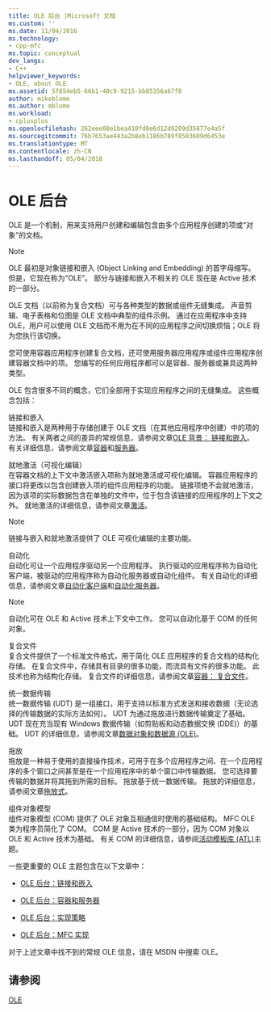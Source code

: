```yaml
---
title: OLE 后台 |Microsoft 文档
ms.custom: ''
ms.date: 11/04/2016
ms.technology:
- cpp-mfc
ms.topic: conceptual
dev_langs:
- C++
helpviewer_keywords:
- OLE, about OLE
ms.assetid: 5f654eb5-66b1-40c9-9215-bb85356a67f8
author: mikeblome
ms.author: mblome
ms.workload:
- cplusplus
ms.openlocfilehash: 262eee08e1bea410fd8e6d12d9209d35877e4a5f
ms.sourcegitcommit: 76b7653ae443a2b8eb1186b789f8503609d6453e
ms.translationtype: MT
ms.contentlocale: zh-CN
ms.lasthandoff: 05/04/2018
---
```

# <a name="ole-background"></a>OLE 后台
OLE 是一个机制，用来支持用户创建和编辑包含由多个应用程序创建的项或“对象”的文档。  
  
> [!NOTE]
>  OLE 最初是对象链接和嵌入 (Object Linking and Embedding) 的首字母缩写。 但是，它现在称为“OLE”。 部分与链接和嵌入不相关的 OLE 现在是 Active 技术的一部分。  
  
 OLE 文档（以前称为复合文档）可与各种类型的数据或组件无缝集成。 声音剪辑、电子表格和位图是 OLE 文档中典型的组件示例。 通过在应用程序中支持 OLE，用户可以使用 OLE 文档而不用为在不同的应用程序之间切换烦恼；OLE 将为您执行该切换。  
  
 您可使用容器应用程序创建复合文档，还可使用服务器应用程序或组件应用程序创建容器文档中的项。 您编写的任何应用程序都可以是容器、服务器或兼具这两种类型。  
  
 OLE 包含很多不同的概念，它们全部用于实现应用程序之间的无缝集成。 这些概念包括：  
  
 链接和嵌入  
 链接和嵌入是两种用于存储创建于 OLE 文档（在其他应用程序中创建）中的项的方法。 有关两者之间的差异的常规信息，请参阅文章[OLE 背景： 链接和嵌入](../mfc/ole-background-linking-and-embedding.md)。 有关详细信息，请参阅文章[容器](../mfc/containers.md)和[服务器](../mfc/servers.md)。  
  
 就地激活（可视化编辑）  
 在容器文档的上下文中激活嵌入项称为就地激活或可视化编辑。 容器应用程序的接口将更改以包含创建嵌入项的组件应用程序的功能。 链接项绝不会就地激活，因为该项的实际数据包含在单独的文件中，位于包含该链接的应用程序的上下文之外。 就地激活的详细信息，请参阅文章[激活](../mfc/activation-cpp.md)。  
  
> [!NOTE]
>  链接与嵌入和就地激活提供了 OLE 可视化编辑的主要功能。  
  
 自动化  
 自动化可让一个应用程序驱动另一个应用程序。 执行驱动的应用程序称为自动化客户端，被驱动的应用程序称为自动化服务器或自动化组件。 有关自动化的详细信息，请参阅文章[自动化客户端](../mfc/automation-clients.md)和[自动化服务器](../mfc/automation-servers.md)。  
  
> [!NOTE]
>  自动化可在 OLE 和 Active 技术上下文中工作。 您可以自动化基于 COM 的任何对象。  
  
 复合文件  
 复合文件提供了一个标准文件格式，用于简化 OLE 应用程序的复合文档的结构化存储。 在复合文件中，存储具有目录的很多功能，而流具有文件的很多功能。 此技术也称为结构化存储。 复合文件的详细信息，请参阅文章[容器： 复合文件](../mfc/containers-compound-files.md)。  
  
 统一数据传输  
 统一数据传输 (UDT) 是一组接口，用于支持以标准方式发送和接收数据（无论选择的传输数据的实际方法如何）。 UDT 为通过拖放进行数据传输奠定了基础。 UDT 现在充当现有 Windows 数据传输（如剪贴板和动态数据交换 (DDE)）的基础。 UDT 的详细信息，请参阅文章[数据对象和数据源 (OLE)](../mfc/data-objects-and-data-sources-ole.md)。  
  
 拖放  
 拖放是一种易于使用的直接操作技术，可用于在多个应用程序之间、在一个应用程序的多个窗口之间甚至是在一个应用程序中的单个窗口中传输数据。 您可选择要传输的数据并将其拖到所需的目标。 拖放基于统一数据传输。 拖放的详细信息，请参阅文章[拖放式](../mfc/drag-and-drop-ole.md)。  
  
 组件对象模型  
 组件对象模型 (COM) 提供了 OLE 对象互相通信时使用的基础结构。 MFC OLE 类为程序员简化了 COM。 COM 是 Active 技术的一部分，因为 COM 对象以 OLE 和 Active 技术为基础。 有关 COM 的详细信息，请参阅[活动模板库 (ATL)](../atl/active-template-library-atl-concepts.md)主题。  
  
 一些更重要的 OLE 主题包含在以下文章中：  
  
-   [OLE 后台：链接和嵌入](../mfc/ole-background-linking-and-embedding.md)  
  
-   [OLE 后台：容器和服务器](../mfc/ole-background-containers-and-servers.md)  
  
-   [OLE 后台：实现策略](../mfc/ole-background-implementation-strategies.md)  
  
-   [OLE 后台：MFC 实现](../mfc/ole-background-mfc-implementation.md)  
  
 对于上述文章中找不到的常规 OLE 信息，请在 MSDN 中搜索 OLE。  
  
## <a name="see-also"></a>请参阅  
 [OLE](../mfc/ole-in-mfc.md)

